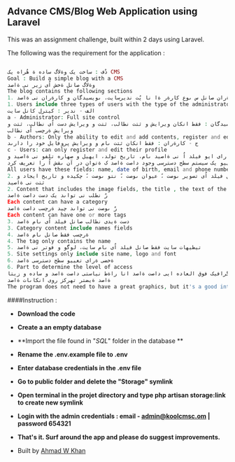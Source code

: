 ## Advance CMS/Blog Web Application using Laravel

This was an assignment challenge, built within 2 days using Laravel.

The following was the requirement for the application :

```php

دٌف : ساخت یک وةلاگ ساده ة هٌراه یک CMS
Goal : Build a simple blog with a CMS
وةلاگ صانل ةخش اٌی زیر نی ةاصد
The blog contains the following sections
1. کارةران صانل س ىوع کارةر ةا نا یٌت ندیرسایت، ىویسيدگان و کارةران نی ةاصد
1. Users include three types of users with the type of the administrator, authors and users
الف - ندیر : کيترل کانل سایت
a - Administrator: Full site control
ب - ىویسيدگان : فقط انکان ویرایش و ثتت نطالب، ثتت و ویرایش دست اٌی نطالب، ثتت و
ویرایش ةرچسب اٌی نطالب
b - Authors: Only the ability to edit and add contents, register and edit categories, register and edit tags
ج - کارةران : فقط انکان ثتت ىام و ویرایش پروفایل خود را دارىد
c - Users: can only register and edit their profile
تهام کارةران دارای ایو فیلد اٌ نی ةاصيد ىام، تاریخ تولد، ایهیل و صهاره تلفو نی ةاصيد و
هٌچيیو یک سیستم سطح دسترسی وجود داصت ةاصد ک ةتوان در آن ىقش اٌ را تعریف کرد
All users have these fields: name, date of birth, email and phone number, and there is also an access level system that can define roles .
2. نطالب ک صانل فیلد اٌی تصویر ىوصت ،ً عيوان ىوصت ،ً نتو ىوصت ،ً چکیده و تاریخ ایجاد و
ثتت نی ةاصيد
2. Content that includes the image fields, the title , the text of the article, the abstract and the date of creation and registration
رٌ نطلب نی تواىد یک دست داصت ةاصد
Each content can have a category
رٌ ىوصت نی تواىد چيد ةرچسب داصت ةاصد
Each content can have one or more tags
3. دست ةيدی نطالب صانل فیلد اٌی ىام ةاصد
3. Category content include names fields
4. ةرچسب فقط صانل ىام ةاصد
4. The tag only contains the name
5. تيظیهات سایت فقط صانل فیلد اٌی ىام سایت، لوگو و فوتر نی ةاصد
5. Site settings only include site name, logo and font
6. ةخضی ةرای تعییو سطح دسترسی ةاصد
6. Part to determine the level of access
ةرىان لازم ىیست گرافیک فوق العاده ایی داصت ةاصد انا راةط نياستی داصت ةاصد و ساده و زیتا
ةاصد ةیضتر تهرکز روی انکاىات ةاصد
The program does not need to have a great graphics, but it's a good interface and it's simple and beautiful to focus more on features .

```

####Instruction :
- **Download the code**
- **Create a an empty database**
- **Import the file found in "_SQL_" folder in the database **
- **Rename the .env.example file to .env**
- **Enter database credentials in the .env file**
- **Go to public folder and delete the "Storage" symlink**
- **Open terminal in the projet directory and type php artisan storage:link to create new symlink**
- **Login with the admin credentials : email - admin@koolcmsc.om | password 654321**
- **That's it. Surf around the app and please do suggest improvements.**



- Built by [Ahmad W Khan](http://AhmadWKhan.com)
